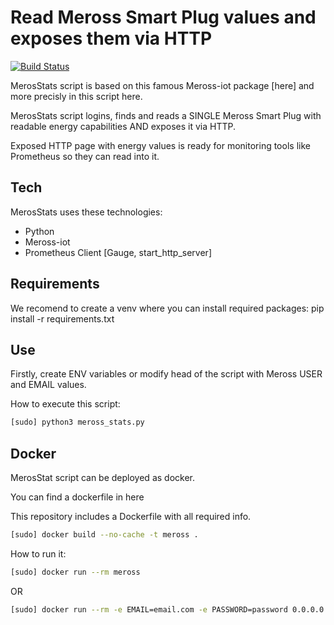 # Read Meross Smart Plug values and exposes them via HTTP

[![Build Status](https://travis-ci.org/joemccann/dillinger.svg?branch=master)](https://github.com/luisgs/)

MerosStats script is based on this famous Meross-iot package [here] and more precisly in this script here.

MerosStats script logins, finds and reads a SINGLE Meross Smart Plug with readable energy capabilities AND exposes it via HTTP.

Exposed HTTP page with energy values is ready for monitoring tools like Prometheus so they can read into it.

## Tech

MerosStats uses these technologies:

- Python
- Meross-iot
- Prometheus Client [Gauge, start_http_server]

## Requirements

We recomend to create a venv where you can install required packages:
    pip install -r requirements.txt

## Use

Firstly, create ENV variables or modify head of the script with Meross USER and EMAIL values.

How to execute this script:

```sh
[sudo] python3 meross_stats.py
```

## Docker

MerosStat script can be deployed as docker.

You can find a dockerfile in here

This repository includes a Dockerfile with all required info.

```sh
[sudo] docker build --no-cache -t meross .
```

How to run it:
```sh
[sudo] docker run --rm meross
```
OR
```sh
[sudo] docker run --rm -e EMAIL=email.com -e PASSWORD=password 0.0.0.0:8040:8000 meross
```

